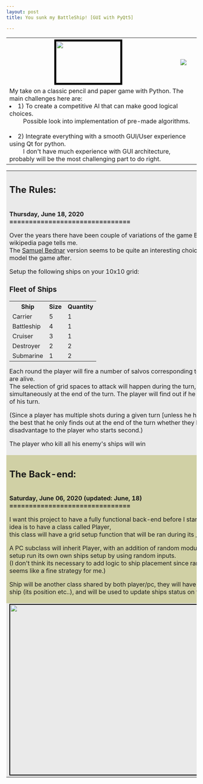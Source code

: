 ```yaml
---
layout: post
title: You sunk my BattleShip! [GUI with PyQt5]

---
```

<table>
  	<tr>
    	<th style="text-align: center; vertical-align: middle;">
    		<img src="{{ site.baseurl }}/assets/img/posts/post2/battleship_icon.png" height="110" width="170" style="border:5px solid black" align="middle">
    	</th>
    	<th>
    		<a href="https://github.com/Peter-AK/Battleship"><img src="https://gh-card.dev/repos/Peter-AK/Battleship.svg"></a>
    	</th>
  	</tr>
  	<tr>
    	<td colspan="2">
    		My take on a classic pencil and paper game with Python. The main challenges here are:
			&nbsp;<li> 1) To create a competitive AI that can make good logical choices.
			<br> &emsp;&emsp; Possible look into implementation of pre-made algorithms.</li>
			&nbsp;<li> 2) Integrate everything with a smooth GUI/User experience using Qt for python.
			<br> &emsp;&emsp; I don't have much experience with GUI architecture, probably will be the most challenging part to do right.</li>
		</td>
  	</tr>
</table>

<table>
	<tr>
    	<td  style="background-color:#eaeaea">
			<h2> The Rules: </h2>
			<b><br>Thursday, June 18, 2020
			<br>===============================</b>
			<p style="text-align:left;">Over the years there have been couple of variations of the game BattleShip from what the wikipedia page tells me.
			<br>The <a href="https://upload.wikimedia.org/wikipedia/commons/thumb/e/e4/Battleships_Paper_Game.svg/2000px-Battleships_Paper_Game.svg.png"> Samuel Bednar</a> version seems to be quite an interesting choice and the one that I will be model the game after.</p>
			<p>Setup the following ships on your 10x10 grid:
			<h3>Fleet of Ships</h3>
			<table>
				<tr>	
				<th>Ship</th>	<th>Size</th>	<th>Quantity</th>
				</tr>
				<tr>
				<td>Carrier</td>	<td>5</td>	<td>1</td>
				</tr>
				<tr>
				<td>Battleship</td>	<td>4</td>	<td>1</td>
				</tr>
				<tr>
				<td>Cruiser</td>	<td>3</td>	<td>1</td>
				</tr>
				<tr>
				<td>Destroyer</td>	<td>2</td>	<td>2</td>
				</tr>
				<tr>
				<td>Submarine</td>	<td>1</td>	<td>2</td>
				</tr>
				</table></p>
			<p>Each round the player will fire a number of salvos corresponding to the number of ships that are alive.
			<br>The selection of grid spaces to attack will happen during the turn, the shots will be fired simultaneously at the end of the turn. The player will find out if he had hit something at the end of his turn.</p>
			<p>(Since a player has multiple shots during a given turn [unless he has 1 ship left], I think it's for the best that he only finds out at the end of the turn whether they hit. Otherwise it will give a big disadvantage to the player who starts second.)</p>
			<p>The player who kill all his enemy's ships will win </p>
		</td>
		<td  style="background-color:#eaeaea">
			<div align="middle"><img src="https://upload.wikimedia.org/wikipedia/commons/e/e4/Battleships_Paper_Game.svg"  style="border:2px solid black ">
			</div>
		</td>
  	</tr>
  	<tr>
    	<td  style="background-color:#d0d0a5">
			<h2> The Back-end: </h2>
			<b><br>Saturday, June 06, 2020 (updated: June, 18)
			<br>===============================</b>
			<p style="text-align:left;">I want this project to have a fully functional back-end before I start my work on the GUI. The idea is to have a class called Player,
			<br>this class will have a grid setup function that will be ran during its __init__ method.</p>
			<p style="text-align:left;">A PC subclass will inherit Player, with an addition of random module, and therefor the pc can setup run its own own ships setup by using random inputs.
			<br>(I don't think its necessary to add logic to ship placement since randomizing their locations seems like a fine strategy for me.)</p>
			<p>Ship will be another class shared by both player/pc, they will have all the info allocated to each ship (its position etc..), and will be used to update ships status on the grid.</p>
		</td>
		<td  style="background-color:#d0d0a5">
		<br>
		<br>
			<div align="middle"><img src="{{ site.baseurl }}/assets/img/posts/post2/jun-06.png"  style="border:2px solid black ">
			</div>
		</td>
  	</tr>
	  <tr>
    	<td  style="background-color:#eaeaea" colspan='2'>
			<div align="middle"><img src="{{ site.baseurl }}/assets/img/posts/post2/workflow.png" height="450" width="750" style="border:2px solid black ">
			</div>
		</td>
  	</tr>
</table>

